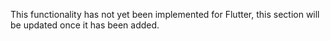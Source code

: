 <amplify-callout> This functionality has not yet been implemented for Flutter, this section will be updated once it has been added. </amplify-callout>
